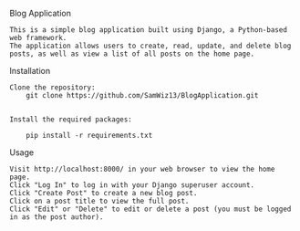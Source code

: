 Blog Application

    This is a simple blog application built using Django, a Python-based web framework. 
    The application allows users to create, read, update, and delete blog posts, as well as view a list of all posts on the home page.

Installation

    Clone the repository:
        git clone https://github.com/SamWiz13/BlogApplication.git

    
    Install the required packages:

        pip install -r requirements.txt


Usage

    Visit http://localhost:8000/ in your web browser to view the home page.
    Click "Log In" to log in with your Django superuser account.
    Click "Create Post" to create a new blog post.
    Click on a post title to view the full post.
    Click "Edit" or "Delete" to edit or delete a post (you must be logged in as the post author).
